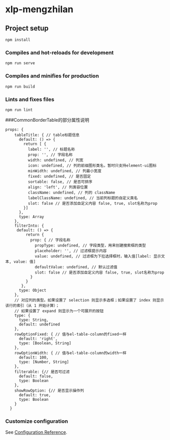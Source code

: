 # xlp-mengzhilan

## Project setup
```
npm install
```

### Compiles and hot-reloads for development
```
npm run serve
```

### Compiles and minifies for production
```
npm run build
```

### Lints and fixes files
```
npm run lint
```

###CommonBorderTable的部分属性说明

```
props: {
    tableTitle: { // table标题信息
      default: () => {
        return [ {
          label: '', // 标题名称
          prop: '', // 字段名称
          width: undefined, // 列宽
          icon: undefined, // 列的前缀图形类名，暂时只支持element-ui图标
          minWidth: undefined, // 列最小宽度
          fixed: undefined, // 是否固定
          sortable: false, // 是否可排序
          align: 'left', // 列类容位置
          className: undefined, // 列的 className
          labelClassName: undefined, // 当前列标题的自定义类名
          slot: false // 是否添加自定义内容 false, true, slot名称为prop
        }]
      },
      type: Array
    },
    filterInto: {
     default: () => {
         return {
           prop: { // 字段名称
             propType: undefined, // 字段类型，用来创建搜索框的类型
             placeholder: '', // 过滤框提示内容
             value: undefined, // 过滤框为下拉选择框时，输入值[label: 显示文本, value: 值]
             defaultValue: undefined, // 默认过滤值
             slot: false // 是否添加自定义内容 false, true, slot名称为prop
           }
         }
       },
      type: Object
    },
    // 对应列的类型。如果设置了 selection 则显示多选框；如果设置了 index 则显示该行的索引（从 1 开始计算）；
    // 如果设置了 expand 则显示为一个可展开的按钮
    type: {
      type: String,
      default: undefined
    },
    rowOptionFixed: { // 值与el-table-column的fixed一样
      default: 'right',
      type: [Boolean, String]
    },
    rowOptionWidth: { // 值与el-table-column的width一样
      default: 100,
      type: [Number, String]
    },
    filterable: {// 是否可过滤
      default: false,
      type: Boolean
    },
    showRowOption: {// 是否显示操作列
      default: true,
      type: Boolean
    }
  }
```


### Customize configuration
See [Configuration Reference](https://cli.vuejs.org/config/).
